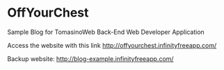 # OffYourChest
Sample Blog for TomasinoWeb Back-End Web Developer Application

Access the website with this link
http://offyourchest.infinityfreeapp.com/

Backup website:
http://blog-example.infinityfreeapp.com/

